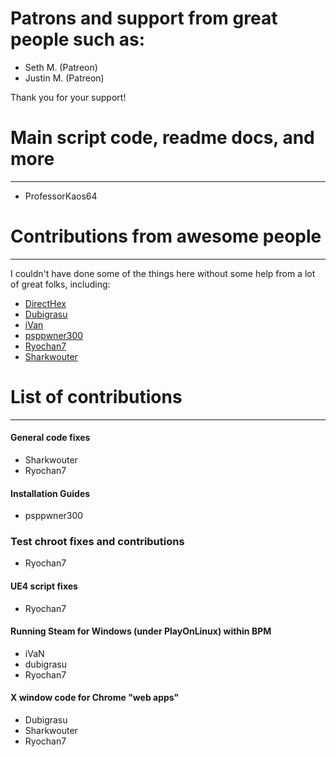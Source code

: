 # Patrons and support from great people such as:
* Seth M. (Patreon)
* Justin M. (Patreon)
	
Thank you for your support!

# Main script code, readme docs, and more
***
- ProfessorKaos64

# Contributions from awesome people
***
I couldn't have done some of the things here without some help from a lot of great folks, including:
* [DirectHex](https://github.com/directhex)
* [Dubigrasu](http://steamcommunity.com/profiles/76561198030426496)
* [iVan](http://steamcommunity.com/profiles/76561198047324256)
* [psppwner300](http://steamcommunity.com/id/psppwner300)
* [Ryochan7](https://github.com/Ryochan7)
* [Sharkwouter](https://github.com/sharkwouter)

# List of contributions
***

#### General code fixes
* Sharkwouter
* Ryochan7

#### Installation Guides
* psppwner300

### Test chroot fixes and contributions
* Ryochan7

#### UE4 script fixes
* Ryochan7

#### Running Steam for Windows (under PlayOnLinux) within BPM
* iVaN
* dubigrasu
* Ryochan7

#### X window code for Chrome "web apps"
* Dubigrasu
* Sharkwouter
* Ryochan7
